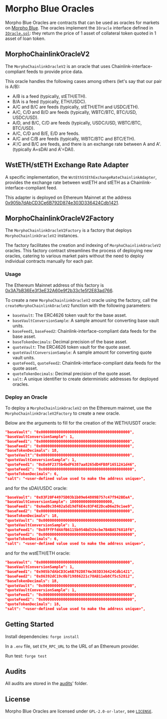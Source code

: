 # Morpho Blue Oracles

Morpho Blue Oracles are contracts that can be used as oracles for markets on [Morpho Blue](https://github.com/morpho-org/morpho-blue).
The oracles implement the `IOracle` interface defined in [`IOracle.sol`](https://github.com/morpho-org/morpho-blue/blob/main/src/interfaces/IOracle.sol#L9): they return the price of 1 asset of collateral token quoted in 1 asset of loan token.

## MorphoChainlinkOracleV2

The `MorphoChainlinkOracleV2` is an oracle that uses Chainlink-interface-compliant feeds to provide price data.

This oracle handles the following cases among others (let's say that our pair is A/B):

- A/B is a feed (typically, stETH/ETH).
- B/A is a feed (typically, ETH/USDC).
- A/C and B/C are feeds (typically, stETH/ETH and USDC/ETH).
- A/C, C/D and B/D are feeds (typically, WBTC/BTC, BTC/USD, USDC/USD).
- A/D, and B/C, C/D are feeds (typically, USDC/USD, WBTC/BTC, BTC/USD).
- A/C, C/D and B/E, E/D are feeds.
- A/C and C/B are feeds (typically, WBTC/BTC and BTC/ETH).
- A'/C and B/C are feeds, and there is an exchange rate between A and A'. (typically A=sDAI and A'=DAI).

## WstETH/stETH Exchange Rate Adapter

A specific implementation, the `WstEthStEthExchangeRateChainlinkAdapter`, provides the exchange rate between wstETH and stETH as a Chainlink-interface-compliant feed.

This adapter is deployed on Ethereum Mainnet at the address [0x905b7dAbCD3Ce6B792D874e303D336424Cdb1421](https://etherscan.io/address/0x905b7dabcd3ce6b792d874e303d336424cdb1421#code).

## MorphoChainlinkOracleV2Factory

The `MorphoChainlinkOracleV2Factory` is a factory that deploys `MorphoChainlinkOracleV2` instances.

The factory facilitates the creation and indexing of `MorphoChainlinkOracleV2` oracles. This factory contract streamlines the process of deploying new oracles, catering to various market pairs without the need to deploy individual contracts manually for each pair.

### Usage

The Ethereum Mainnet address of this factory is [0x3A7bB36Ee3f3eE32A60e9f2b33c1e5f2E83ad766](https://etherscan.io/address/0x3a7bb36ee3f3ee32a60e9f2b33c1e5f2e83ad766#code).

To create a new `MorphoChainlinkOracleV2` oracle using the factory, call the `createMorphoChainlinkOracleV2` function with the following parameters:

- `baseVault`: The ERC4626 token vault for the base asset.
- `baseVaultConversionSample`: A sample amount for converting base vault units.
- `baseFeed1`, `baseFeed2`: Chainlink-interface-compliant data feeds for the base asset.
- `baseTokenDecimals`: Decimal precision of the base asset.
- `quoteVault`: The ERC4626 token vault for the quote asset.
- `quoteVaultConversionSample`: A sample amount for converting quote vault units.
- `quoteFeed1`, `quoteFeed2`: Chainlink-interface-compliant data feeds for the quote asset.
- `quoteTokenDecimals`: Decimal precision of the quote asset.
- `salt`: A unique identifier to create deterministic addresses for deployed oracles.

### Deploy an Oracle

To deploy a `MorphoChainlinkOracleV2` on the Ethereum mainnet, use the `MorphoChainlinkOracleV2Factory` to create a new oracle.

Below are the arguments to fill for the creation of the WETH/USDT oracle:

```json
"baseVault": "0x0000000000000000000000000000000000000000",
"baseVaultConversionSample": 1,
"baseFeed1": "0x0000000000000000000000000000000000000000",
"baseFeed2": "0x0000000000000000000000000000000000000000",
"baseTokenDecimals": 18,
"quoteVault":"0x0000000000000000000000000000000000000000",
"quoteVaultConversionSample": 1,
"quoteFeed1": "0xEe9F2375b4bdF6387aa8265dD4FB8F16512A1d46",
"quoteFeed2": "0x0000000000000000000000000000000000000000",
"quoteTokenDecimals": 6,
"salt": "<user-defined value used to make the address unique>",
```

and for the sDAI/USDC oracle:

```json
"baseVault": "0x83F20F44975D03b1b09e64809B757c47f942BEeA",
"baseVaultConversionSample": 1000000000000000000,
"baseFeed1": "0xAed0c38402a5d19df6E4c03F4E2DceD6e29c1ee9",
"baseFeed2": "0x0000000000000000000000000000000000000000",
"baseTokenDecimals": 18,
"quoteVault": "0x0000000000000000000000000000000000000000",
"quoteVaultConversionSample": 1,
"quoteFeed1": "0x8fFfFfd4AfB6115b954Bd326cbe7B4BA576818f6",
"quoteFeed2": "0x0000000000000000000000000000000000000000",
"quoteTokenDecimals": 6,
"salt": "<user-defined value used to make the address unique>",
```

and for the wstETH/ETH oracle:

```json
"baseVault": "0x0000000000000000000000000000000000000000",
"baseVaultConversionSample": 1,
"baseFeed1": "0x905b7dAbCD3Ce6B792D874e303D336424Cdb1421",
"baseFeed2": "0x86392dC19c0b719886221c78AB11eb8Cf5c52812",
"baseTokenDecimals": 18,
"quoteVault": "0x0000000000000000000000000000000000000000",
"quoteVaultConversionSample": 1,
"quoteFeed1": "0x0000000000000000000000000000000000000000",
"quoteFeed2": "0x0000000000000000000000000000000000000000",
"quoteTokenDecimals": 18,
"salt": "<user-defined value used to make the address unique>",
```

## Getting Started

Install dependencies: `forge install`

In a `.env` file, set `ETH_RPC_URL` to the URL of an Ethereum provider.

Run test: `forge test`

## Audits

All audits are stored in the [audits](./audits/)' folder.

## License

Morpho Blue Oracles are licensed under `GPL-2.0-or-later`, see [`LICENSE`](./LICENSE).
